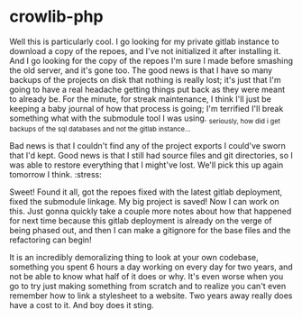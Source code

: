 # crowlib-php
Well this is particularly cool.
I go looking for my private gitlab instance to download a copy of the repoes, and I've not initialized it after installing it.
And I go looking for the copy of the repoes I'm sure I made before smashing the old server, and it's gone too.
The good news is that I have so many backups of the projects on disk that nothing is really lost; it's just that I'm going to have a real headache getting things put back as they were meant to already be. For the minute, for streak maintenance, I think I'll just be keeping a baby journal of how that process is going; I'm terrified I'll break something what with the submodule tool I was using. <sub>seriously, how did i get backups of the sql databases and not the gitlab instance...</sub>

Bad news is that I couldn't find any of the project exports I could've sworn that I'd kept. Good news is that I still had source files and git directories, so I was able to restore everything that I might've lost. We'll pick this up again tomorrow I think. :stress:

Sweet! Found it all, got the repoes fixed with the latest gitlab deployment, fixed the submodule linkage. My big project is saved! Now I can work on this. Just gonna quickly take a couple more notes about how that happened for next time because this gitlab deployment is already on the verge of being phased out, and then I can make a gitignore for the base files and the refactoring can begin!

It is an incredibly demoralizing thing to look at your own codebase, something you spent 6 hours a day working on every day for two years, and not be able to know what half of it does or why. It's even worse when you go to try just making something from scratch and to realize you can't even remember how to link a stylesheet to a website. Two years away really does have a cost to it. And boy does it sting.
